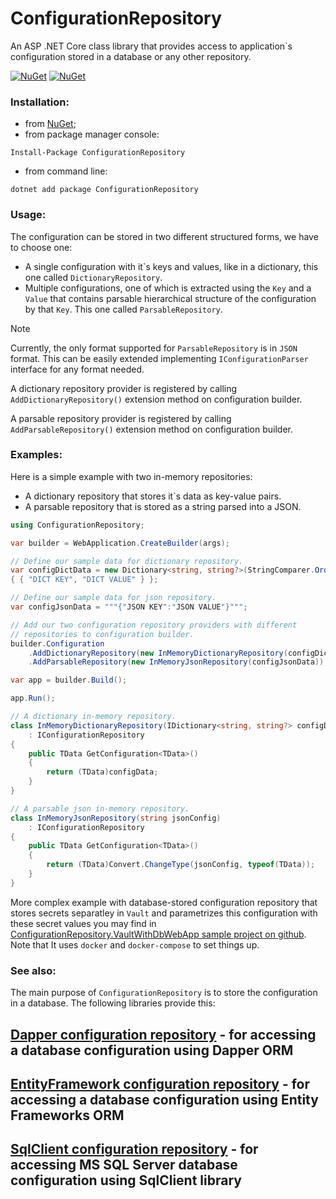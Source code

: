 # ConfigurationRepository
An ASP .NET Core class library that provides access to application\`s configuration stored in a database or any other repository.

[![NuGet](https://img.shields.io/nuget/dt/ConfigurationRepository.svg)](https://www.nuget.org/packages/ConfigurationRepository)
[![NuGet](https://img.shields.io/nuget/vpre/ConfigurationRepository.svg)](https://www.nuget.org/packages/ConfigurationRepository)

### Installation:

+ from [NuGet](https://www.nuget.org/packages/ConfigurationRepository);
+ from package manager console:
```
Install-Package ConfigurationRepository
```    
+ from command line:
```
dotnet add package ConfigurationRepository
```

### Usage:

The configuration can be stored in two different structured forms, we have to choose one:
+ A single configuration with it\`s keys and values, like in a dictionary, this one called `DictionaryRepository`.
+ Multiple configurations, one of which is extracted using the `Key` and a `Value` that contains parsable hierarchical structure of the configuration by that `Key`. This one called `ParsableRepository`.
> [!NOTE]
> Currently, the only format supported for `ParsableRepository` is in `JSON` format. This can be easily extended implementing `IConfigurationParser` interface for any format needed.

A dictionary repository provider is registered by calling `AddDictionaryRepository()` extension method on configuration builder.

A parsable repository provider is registered by calling `AddParsableRepository()` extension method on configuration builder.

### Examples:

Here is a simple example with two in-memory repositories:
- A dictionary repository that stores it`s data as key-value pairs.
- A parsable repository that is stored as a string parsed into a JSON.

```csharp
using ConfigurationRepository;

var builder = WebApplication.CreateBuilder(args);

// Define our sample data for dictionary repository.
var configDictData = new Dictionary<string, string?>(StringComparer.OrdinalIgnoreCase)
{ { "DICT KEY", "DICT VALUE" } };

// Define our sample data for json repository.
var configJsonData = """{"JSON KEY":"JSON VALUE"}""";

// Add our two configuration repository providers with different
// repositories to configuration builder.
builder.Configuration
    .AddDictionaryRepository(new InMemoryDictionaryRepository(configDictData))
    .AddParsableRepository(new InMemoryJsonRepository(configJsonData));

var app = builder.Build();

app.Run();

// A dictionary in-memory repository.
class InMemoryDictionaryRepository(IDictionary<string, string?> configData)
    : IConfigurationRepository
{
    public TData GetConfiguration<TData>()
    {
        return (TData)configData;
    }
}

// A parsable json in-memory repository.
class InMemoryJsonRepository(string jsonConfig)
    : IConfigurationRepository
{
    public TData GetConfiguration<TData>()
    {
        return (TData)Convert.ChangeType(jsonConfig, typeof(TData));
    }
}
```
More complex example with database-stored configuration repository that stores secrets separatley in `Vault` and parametrizes this configuration with these secret values you may find in [ConfigurationRepository.VaultWithDbWebApp sample project on github](../../samples/ConfigurationRepository.VaultWithDbWebApp).
Note that It uses `docker` and `docker-compose` to set things up.

### See also:

The main purpose of `ConfigurationRepository` is to store the configuration in a database. The following libraries provide this:
## [Dapper configuration repository](/src/ConfigurationRepository.Dapper/README.md) - for accessing a database configuration using Dapper ORM

## [EntityFramework configuration repository](/src/ConfigurationRepository.EntityFramework/README.md) - for accessing a database configuration using Entity Frameworks ORM

## [SqlClient configuration repository](/src/ConfigurationRepository.SqlClient/README.md) - for accessing MS SQL Server database configuration using SqlClient library

